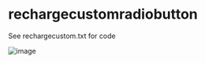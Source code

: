 # rechargecustomradiobutton

See rechargecustom.txt for code 


![image](https://user-images.githubusercontent.com/1571083/177723490-73271734-2353-4f8c-b0e2-f9eaaef92195.png)
